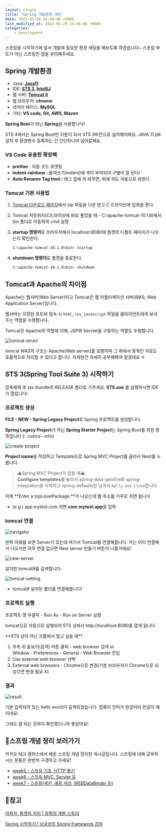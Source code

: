 ```yaml
---
layout: single
title: "Spring 개발환경 세팅"
date: 2023-05-08 16:48:00 +0900
last_modified_at: 2023-05-29 14:36:00 +0900
categories:
    - development
---
```


스프링을 시작하기에 앞서 개발에 필요한 환경 세팅을 해보도록 하겠습니다~ 스프링 부트가 아닌 스프링인 점을 유의해주세요.

## Spring 개발환경

- Java: **[Java11](https://jdk.java.net/archive/)**
- IDE: **[STS 3](https://github.com/spring-attic/toolsuite-distribution/wiki/Spring-Tool-Suite-3), [IntelliJ](https://www.jetbrains.com/ko-kr/idea/download/#section=windows)**
- 웹 서버: **[Tomcat 9](https://tomcat.apache.org/download-90.cgi)**
- 웹 브라우저: **chrome**
- 데이터 베이스: **MySQL**
- 기타: **VS code, Git, AWS, Maven**

**Spring Boot**가 아닌 **Spring**을 사용합니다!

STS 4에서는 Spring Boot만 지원이 되서 STS 3버전으로 설치해야해요. JAVA 11 jdk 설치 후 환경변수 등록하는 건 간단하니까 넘어갈께요.

### VS Code 유용한 확장팩

- **prettier** : 자동 코드 포맷팅
- **indent-rainbow :** 들여쓰기(indent)에 색이 부여되어 구별이 잘 된다!
- **Auto Rename Tag html :** 태그 앞에 꺼  바꾸면, 뒤에 꺼도 자동으로 바뀐다

### Tomcat 기본 사용법

1. [Tomcat 다운로드 페이지](https://tomcat.apache.org/download-10.cgi)에서 zip 파일을 다운 받고 C 드라이브에 압축을 푼다.
2. Tomcat 저장위치(C드라이브에 바로 풀었을 때 - C:\apache-tomcat-10.1.8)에서 bin 폴더로 이동하여 cmd 실행
3. **startup 명령어**로 브라우저에서 localhost:8080에 톰캣의 디폴트 페이지가 나오는지 확인한다.
    
    ```bash
    C:\apache-tomcat-10.1.8\bin> startup
    ```
    
4. **shutdown 명령어**로 톰캣을 종료한다.
    
    ```bash
    C:\apache-tomcat-10.1.8\bin> shutdown
    ```
    
## Tomcat과 Apache의 차이점
Apache는 웹서버(Web Server)이고 Tomcat은 웹 어플리케이션 서버(WAS; Web Application Server)입니다.

웹서버는 지정된 포트에 접속 시 `html`, `css`, `javascript` 파일을 클라이언트에게 보내주는 역할을 수행합니다.

Tomcat은 Apache의 역할에 더해, JSP와 Servlet을 구동하는 역할도 수행합니다.

![tomcat-struct](/assets/images/2023-05-08/tomcat-struct.png)

tomcat WAS의 구조는 Apache(Web server)를 포함하며 그 위에서 동적인 자료도 효율적으로 처리할 수 있다고 합니다. 자세한건 자세히 공부해봐야 알겠네요 ㅎ

## STS 3(Spring Tool Suite 3) 시작하기

압축해제 후 sts-bundle의 RELEASE 폴더로 가주세요. **STS.exe** 를 실행하시면 IDE가 열립니다!

### 프로젝트 생성

**FILE - NEW - Spring Legacy Project**로 Spring 프로젝트를 생성합니다.

**Spring Legacy Project**가 아닌 **Spring Starter Project**는 Spring Boot를 위한 항목입니다
{: .notice--info}

![create-project](/assets/images/2023-05-08/create-project.png)

**Project name**을 작성하고 Template으로 Spring MVC Project를 골라서 Next를 누릅니다.

> ⚠️Spring MVC Project가 없을 때⚠️  
> **Configure templates**를 눌러서 spring-data-gemfire와 spring-integration을 삭제하고 spring-defaults만 남겨서 `Aplly and Close`합니다.

이제 **Enter a topLevelPackage.**가 나오는데 웹 주소를 거꾸로 치면 됩니다.

- (e.g.) app.mytest.com 이면 **com.mytest.app**을 입력

### tomcat 연결

![navigator](/assets/images/2023-05-08/navigator.png)

왼쪽 아래를 보면 Server가 있는데 여기서 Tomcat를 연결해줍니다. 저는 이미 연결해서 나오지만 아무 연결 없으면 New server 만들기 버튼이 나올거에요!

![new-server](/assets/images/2023-05-08/new-server.png)

설치한 tomcat9를 검색합니다.

![tomcat-setting](/assets/images/2023-05-08/tomcat-setting.png)

- tomcat9 설치된 폴더를 연결해줍니다!

###  프로젝트 실행
프로젝트 명 우클릭 - Run As - Run on Server 실행

tomcat으로 자동으로 실행되어 STS 상에서 http://localhost:8080를 열게 됩니다.

<div class="notice--info" markdown="1">
**STS 상이 아닌 크롬에서 열고 싶을 때**

1. 우측 위 돋보기(검색) 버튼 클릭 - web browser 검색 or  
    Window - Preferences - General - Web Browser 진입
2. Use external web browser 선택
3. External web brwosers - Chrome으로 변경(기본 브라우저가 Chrome으로 되있으면 변경 필요 X)
</div>

### 결과

![result](/assets/images/2023-05-08/result.png)

기본 입력되어 있는 hello world가 출력되었습니다. 컴퓨터 언어가 한글이라 한글이 깨지네요💧

그래도 잘 되는 것까지 확인했으니까 좋았어요!

## 🔗스프링 개념 정리 보러가기

카카오 테크 캠퍼스에서 배운 스프링 개념 정리한 게시글입니다. 스프링에 대해 공부하시는 분들은 한번씩 구경하고 가세요!

- [week5 - 스프링 기초, HTTP 통신](/kakao%20tech%20campus/week5/)
- [week6 - 스프링 MVC, Servlet 등](/kakao%20tech%20campus/week6/)
- [week7 - 스프링(세션, 예외 처리, WEBDataBinder 등)](/kakao%20tech%20campus/week7/)

## 👀참고
[아파치, 톰캣의 차이 \| 유혁의 개발 스토리](https://yoo-hyeok.tistory.com/137)

[Spring 시작하기 \| 남궁성의 Spring framework 강좌](https://github.com/castello/spring_basic)
